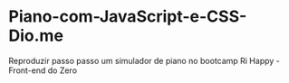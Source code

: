 # Piano-com-JavaScript-e-CSS-Dio.me
Reproduzir passo passo um simulador de piano no bootcamp  Ri Happy - Front-end do Zero
